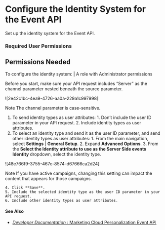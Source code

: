 

# Configure the Identity System for the Event API

Set up the identity system for the Event API.

### Required User Permissions

Permissions Needed  
---  
To configure the identity system: | A role with Administrator permissions  
  
Before you start, make sure your API request includes “Server” as the channel
parameter nested beneath the source parameter.

![2e42c1bc-4ea9-4726-aa0a-229a1c997998]

Note The channel parameter is case-sensitive.

  1. To send identity types as user attributes:
    1. Don’t include the user ID parameter in your API request.
    2. Include identity types as user attributes.
  2. To select an identity type and send it as the user ID parameter, and send other identity types as user attributes:
    1. From the main navigation, select **Settings** | **General Setup**.
    2. Expand **Advanced Options**.
    3. From the **Select the Identity attribute to use as the Server Side events Identity** dropdown, select the identity type.

![48e766f9-3755-467c-8574-d67666ca2d24]

Note If you have active campaigns, changing this setting can impact the
content that appears for those campaigns.

    4. Click **Save**.
    5. Include the selected identity type as the user ID parameter in your API request.
    6. Include other identity types as user attributes.

#### See Also

  * [ _Developer Documentation_ : Marketing Cloud Personalization Event API](https://developer.salesforce.com/docs/marketing/personalization/guide/event-api.html)

